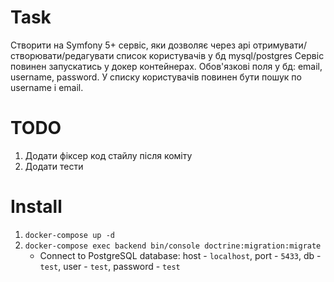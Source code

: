 # Task
Створити на Symfony 5+ сервіс, яки дозволяє через api отримувати/створювати/редагувати список користувачів у бд mysql/postgres
Сервіс повинен запускатись у докер контейнерах. Обов'язкові поля у бд: email, username, password. У списку користувачів повинен бути пошук по username і email.

# TODO
1. Додати фіксер код стайлу після коміту
2. Додати тести

# Install
1. `docker-compose up -d`
2. `docker-compose exec backend bin/console doctrine:migration:migrate`
    * Connect to PostgreSQL database: host - `localhost`, port - `5433`, db - `test`, user - `test`, password - `test`

